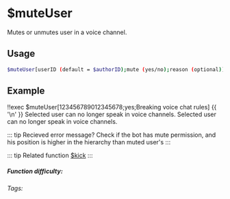 # $muteUser

Mutes or unmutes user in a voice channel.

## Usage

```bash
$muteUser[userID (default = $authorID);mute (yes/no);reason (optional)]
```
## Example

<discord-messages>
	<discord-message :bot="false" role-color="#ffcc9a" author="Member">
        <DiscordMarkdown>
	        !!exec $muteUser[123456789012345678;yes;Breaking voice chat rules]
            {{ '\n' }}
          Selected user can no longer speak in voice channels.
		</DiscordMarkdown>
	</discord-message>
	<discord-message :bot="true" role-color="#0099ff" author="Custom Command" avatar="https://media.discordapp.net/avatars/725721249652670555/781224f90c3b841ba5b40678e032f74a.webp">
		Selected user can no longer speak in voice channels.
	</discord-message>
</discord-messages>

::: tip Recieved error message?
Check if the bot has mute permission, and his position is higher in the hierarchy than muted user's
:::

::: tip Related function
[$kick](../Text/isandhas/isMuted.html)
:::
 
##### Function difficulty: <Badge type="warning" text="Medium" vertical="middle" /> 
###### Tags: <Badge type="tip" text="mute" vertical="middle" /> <Badge type="tip" text="punish" vertical="middle" /> <Badge type="tip" text="member" vertical="middle" /> <Badge type="tip" text="moderation" vertical="middle" /> <Badge type="tip" text="moderator" vertical="middle" />
